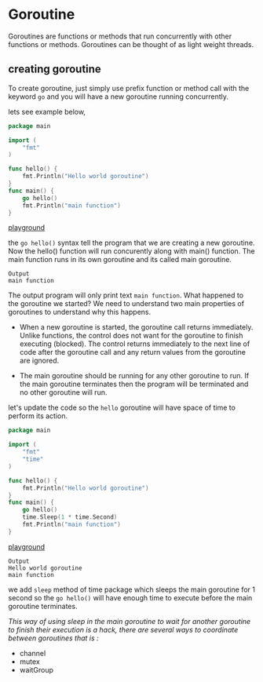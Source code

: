# Goroutine

Goroutines are functions or methods that run concurrently with other functions or methods. Goroutines can be thought of as light weight threads.

## creating goroutine
To create goroutine, just simply use prefix function or method call with the keyword `go` and you will have a new goroutine running concurrently.

lets see example below,

```go
package main

import (  
    "fmt"
)

func hello() {  
    fmt.Println("Hello world goroutine")
}
func main() {  
    go hello()
    fmt.Println("main function")
}
```
[playground](https://play.golang.org/p/KUvIpVzepjs)

the `go hello()` syntax tell the program that we are creating a new goroutine. Now the hello() function will run concurently along with main() function. The main function runs in its own goroutine and its called main goroutine.

```
Output
main function
```

The output program will only print text `main function`. What happened to the goroutine we started? We need to understand two main properties of goroutines to understand why this happens.

* When a new goroutine is started, the goroutine call returns immediately. Unlike functions, the control does not want for the goroutine to finish executing (blocked). The control returns immediately to the next line of code after the goroutine call and any return values from the goroutine are ignored.

* The main goroutine should be running for any other goroutine to run. If the main goroutine terminates then the program will be terminated and no other goroutine will run.

let's update the code so the `hello` goroutine will have space of time to perform its action. 

```go
package main

import (  
    "fmt"
    "time"
)

func hello() {  
    fmt.Println("Hello world goroutine")
}
func main() {  
    go hello()
    time.Sleep(1 * time.Second)
    fmt.Println("main function")
}
```
[playground](https://play.golang.org/p/4nT_Q6CuGrp)

```
Output
Hello world goroutine
main function
```

we add `sleep` method of time package which sleeps the main goroutine for 1 second so the `go hello()` will have enough time to execute before the main goroutine terminates.


_This way of using sleep in the main goroutine to wait for another goroutine to finish their execution is a hack, there are several ways to coordinate between goroutines that is :_
* channel
* mutex
* waitGroup

